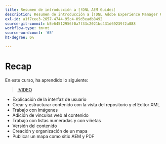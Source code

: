 ```yaml
---
title: Resumen de introducción a [!DNL AEM Guides]
description: Resumen de introducción a [!DNL Adobe Experience Manager Guides]
exl-id: a1f7cee3-2657-4744-95c4-09d3eadb8492
source-git-commit: b5e64512956f0a7f33c2021bc431d69239f2a088
workflow-type: tm+mt
source-wordcount: '65'
ht-degree: 6%

---
```


# Recap

En este curso, ha aprendido lo siguiente:

>[!VIDEO](https://video.tv.adobe.com/v/336660?quality=12&learn=on)

- Explicación de la interfaz de usuario
- Crear y estructurar contenido con la vista del repositorio y el Editor XML
- Trabajo con imágenes
- Adición de vínculos web al contenido
- Trabajo con listas numeradas y con viñetas
- Versión del contenido
- Creación y organización de un mapa
- Publicar un mapa como sitio AEM y PDF
